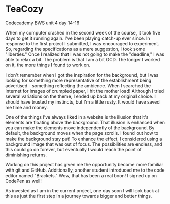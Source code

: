 # TeaCozy
Codecademy BWS unit 4 day 14-16

When my computer crashed in the second week of the course, it took  five
days  to get it running again. I've been playing catch-up ever since. In
response  to  the  first  project  I  submitted,  I  was  encouraged  to
experiment.  So,  regarding  the  specifications as a mere suggestion, I
took some "liberties." Once I realized that I was not going to make  the
"deadline,"  I  was  able to relax a bit. The problem is that I am a bit
OCD. The longer I worked on it, the more things I found to work on.

I don't remember when I got the inspiration for the  background,  but  I
was looking for something more representative of the establishment being
advertised  -  something reflecting the ambience.  When  I  searched the
Internet for images of crumpled paper, I hit the mother load! Although I
tried several variations on the theme, I ended up back  at  my  original
choice.  I  should have trusted my instincts, but I'm a little rusty. It
would have saved me time  and money.

One of the things I've always liked in a website is  the  illusion  that
it's  elements  are  floating  above  the  background.  That illusion is
enhanced when you can  make  the  elements  move  independently  of  the
background.  By  default,  the background moves when the page scrolls. I
found out how to make the background stay put! To enhance the effect,  I
considered  using  a  background  image  that  was  out  of  focus.  The
possibilities are endless, and this could go on forever, but  eventually
I would reach the point of diminishing returns.

Working  on  this  project  has  given  me  the  opportunity become more
familiar with git and GitHub. Additionally, another  student  introduced
me  to the code editor named "Brackets." Wow, that has been a real boon!
I signed up on CodePen as well!

As invested as I am in the current project, one day  soon  I  will  look
back  at  this  as  just the first step in a journey towards bigger and
better things.
